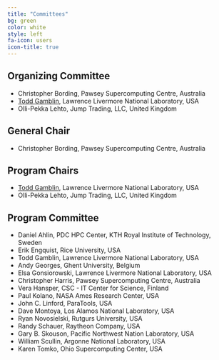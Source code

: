 ```yaml
---
title: "Committees"
bg: green
color: white
style: left
fa-icon: users
icon-title: true
---
```


## Organizing Committee

* Christopher Bording, Pawsey Supercomputing Centre, Australia
* [Todd Gamblin](http://people.llnl.gov/gamblin2), Lawrence Livermore National Laboratory, USA
* Olli-Pekka Lehto, Jump Trading, LLC, United Kingdom

## General Chair

* Christopher Bording, Pawsey Supercomputing Centre, Australia

## Program Chairs

* [Todd Gamblin](http://people.llnl.gov/gamblin2), Lawrence Livermore National Laboratory, USA
* Olli-Pekka Lehto, Jump Trading, LLC, United Kingdom

## Program Committee

* Daniel Ahlin, PDC HPC Center, KTH Royal Institute of Technology, Sweden
* Erik Engquist, Rice University, USA
* Todd Gamblin, Lawrence Livermore National Laboratory, USA
* Andy Georges, Ghent University, Belgium
* Elsa Gonsiorowski, Lawrence Livermore National Laboratory, USA
* Christopher Harris, Pawsey Supercomputing Centre, Australia
* Vera Hansper, CSC - IT Center for Science, Finland
* Paul Kolano, NASA Ames Research Center, USA
* John C. Linford, ParaTools, USA
* Dave Montoya, Los Alamos National Laboratory, USA
* Ryan Novosielski, Rutgurs University, USA
* Randy Schauer, Raytheon Company, USA
* Gary B. Skouson, Pacific Northwest Nation Laboratory, USA
* William Scullin, Argonne National Laboratory, USA
* Karen Tomko, Ohio Supercomputing Center, USA
